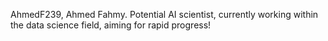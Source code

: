 AhmedF239, Ahmed Fahmy. Potential AI scientist, currently working within the data science field, aiming for rapid progress!
